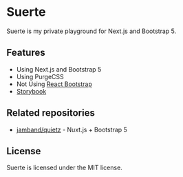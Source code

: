 # Suerte

 Suerte is my private playground for Next.js and Bootstrap 5.

## Features

- Using Next.js and Bootstrap 5
- Using PurgeCSS
- Not Using [React Bootstrap](https://react-bootstrap.github.io/)
- [Storybook](https://main--6072ecf8d15c7c002158718a.chromatic.com/)

## Related repositories

- [jamband/quietz](https://github.com/jamband/quietz) - Nuxt.js + Bootstrap 5

## License

Suerte is licensed under the MIT license.
